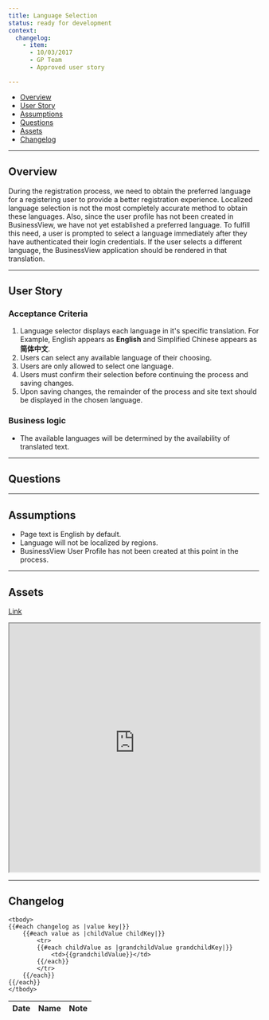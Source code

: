 ```yaml
---
title: Language Selection
status: ready for development
context:
  changelog:
    - item:
      - 10/03/2017
      - GP Team
      - Approved user story

---
```


- [Overview](#overview)
- [User Story](#user-story)
- [Assumptions](#assumptions)
- [Questions](#questions)
- [Assets](#assets)
- [Changelog](#changelog)

---

## Overview <a name="overview"></a>

During the registration process, we need to obtain the preferred language for a registering user to provide a better registration experience. Localized language selection is not the most completely accurate method to obtain these languages. Also, since the user profile has not been created in BusinessView, we have not yet established a preferred language. To fulfill this need, a user is prompted to select a language immediately after they have authenticated their login credentials. If the user selects a different language, the BusinessView application should be rendered in that translation.

---

## User Story <a name="user-story"></a>

### Acceptance Criteria

1. Language selector displays each language in it's specific translation. For Example, English appears as <b>English</b> and Simplified Chinese appears as <b>简体中文</b>.
1. Users can select any available language of their choosing.
1. Users are only allowed to select one language.
1. Users must confirm their selection before continuing the process and saving changes.
1. Upon saving changes, the remainder of the process and site text should be displayed in the chosen language.

### Business logic

- The available languages will be determined by the availability of translated text.

---

## Questions <a name="questions"></a>

---

## Assumptions <a name="assumptions"></a>

- Page text is English by default.
- Language will not be localized by regions.
- BusinessView User Profile has not been created at this point in the process.

---

## Assets <a name="assets"></a>

[Link](https://cardinalsolutions.invisionapp.com/share/9VCIIA3UN#/screens/250660275)
<iframe width="100%" height="500" src="https://cardinalsolutions.invisionapp.com/share/9VCIIA3UN#/screens/250660275"></iframe>

---
## Changelog <a name="changelog"></a>

<table>
	<thead>
		<th>Date</th>
		<th>Name</th>
		<th>Note</th>
	</thead>

	<tbody>
	{{#each changelog as |value key|}}
		{{#each value as |childValue childKey|}}
			<tr>
			{{#each childValue as |grandchildValue grandchildKey|}}
				<td>{{grandchildValue}}</td>
			{{/each}}		
			</tr>
		{{/each}}
	{{/each}}
	</tbody>
</table>
